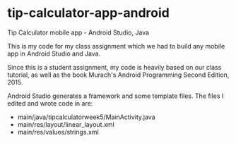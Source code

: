 # tip-calculator-app-android
Tip Calculator mobile app - Android Studio, Java

This is my code for my class assignment which we had to build any mobile app in Android Studio and Java.

Since this is a student assignment, my code is heavily based on our class tutorial, as well as the book Murach's Android Programming Second Edition, 2015.

Android Studio generates a framework and some template files.  The files I edited and wrote code in are:
- main/java/tipcalculatorweek5/MainActivity.java
- main/res/layout/linear_layout.xml
- main/res/values/strings.xml
